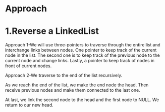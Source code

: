 # Approach


# 1.Reverse a LinkedList
Approach 1-We will use three-pointers to traverse through the entire list and interchange links between nodes. One pointer to keep track of the current node in the list. The second one is to keep track of the previous node to the current node and change links. Lastly, a pointer to keep track of nodes in front of current nodes.

Approach 2-We traverse to the end of the list recursively.

As we reach the end of the list, we make the end node the head. Then receive previous nodes and make them connected to the last one.

At last, we link the second node to the head and the first node to NULL. We return to our new head.

